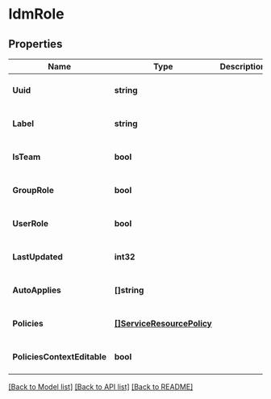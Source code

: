 # IdmRole

## Properties
Name | Type | Description | Notes
------------ | ------------- | ------------- | -------------
**Uuid** | **string** |  | [optional] [default to null]
**Label** | **string** |  | [optional] [default to null]
**IsTeam** | **bool** |  | [optional] [default to null]
**GroupRole** | **bool** |  | [optional] [default to null]
**UserRole** | **bool** |  | [optional] [default to null]
**LastUpdated** | **int32** |  | [optional] [default to null]
**AutoApplies** | **[]string** |  | [optional] [default to null]
**Policies** | [**[]ServiceResourcePolicy**](serviceResourcePolicy.md) |  | [optional] [default to null]
**PoliciesContextEditable** | **bool** |  | [optional] [default to null]

[[Back to Model list]](../../README.md#documentation-for-models) [[Back to API list]](../../README.md#documentation-for-api-endpoints) [[Back to README]](../../README.md)


